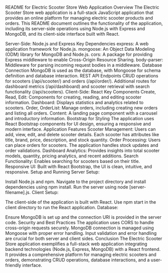 README for Electric Scooter Store Web Application
Overview
The Electric Scooter Store web application is a full-stack JavaScript application that provides an online platform for managing electric scooter products and orders. This README document outlines the functionality of the application, including its server-side operations using Node.js with Express and MongoDB, and its client-side interface built with React.

Server-Side: Node.js and Express
Key Dependencies
express: A web application framework for Node.js.
mongoose: An Object Data Modeling (ODM) library for MongoDB and Node.js.
cors: A package for providing Express middleware to enable Cross-Origin Resource Sharing.
body-parser: Middleware for parsing incoming request bodies in a middleware.
Database Connection
MongoDB is used as the database, with Mongoose for schema definition and database interaction.
REST API Endpoints
CRUD operations for scooters (/api/scooter/) and orders (/api/order/).
Additional routes for dashboard metrics (/api/dashboard) and scooter retrieval with search functionality (/api/scooters).
Client-Side: React
Key Components
Create, Read, Edit: Components for creating, reading, and editing scooter information.
Dashboard: Displays statistics and analytics related to scooters.
Order, OrderList: Manage orders, including creating new orders and listing all orders.
Content: A landing page component with a carousel and introductory information.
Bootstrap for Styling
The application uses React Bootstrap components for UI design, ensuring a responsive and modern interface.
Application Features
Scooter Management: Users can add, view, edit, and delete scooter details. Each scooter has attributes like title, brand, price, description, and stock quantity.
Order Processing: Users can place orders for scooters. The application handles stock updates and order validations.
Dashboard Analytics: Provides insights into total scooter models, quantity, pricing analytics, and recent additions.
Search Functionality: Enables searching for scooters based on their title.
Responsive UI: Built with React Bootstrap, the UI is clean, intuitive, and responsive.
Setup and Running
Server Setup:

Install Node.js and npm.
Navigate to the project directory and install dependencies using npm install.
Run the server using node [server-filename].js.
Client Setup:

The client-side of the application is built with React.
Use npm start in the client directory to run the React application.
Database:

Ensure MongoDB is set up and the connection URI is provided in the server code.
Security and Best Practices
The application uses CORS to handle cross-origin requests securely.
MongoDB connection is managed using Mongoose with proper error handling.
Input validation and error handling are crucial for both server and client sides.
Conclusion
The Electric Scooter Store application exemplifies a full-stack web application integrating backend technologies (Node.js, Express, MongoDB) with a React frontend. It provides a comprehensive platform for managing electric scooters and orders, demonstrating CRUD operations, database interactions, and a user-friendly interface.
